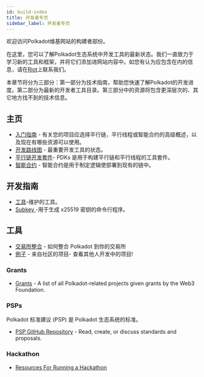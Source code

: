 ```yaml
---
id: build-index
title: 开发者专页
sidebar_label: 开发者专页
---
```


欢迎访问Polkadot维基网站的构建者部份。

在这里，您可以了解Polkadot生态系统中开发工具的最新状态。我们一直致力于学习新的工具和框架，并将它们添加进网站内容中。如您有认为应包含在内的信息，请在[Riot](https://riot.im/app/#/room/#polkadot-watercooler:matrix.org)上联系我们。

本章节将分为三部分：第一部分为技术指南，帮助您快速了解Polkadot的开发进度。第二部分为最新的开发者工具目录。第三部分中的资源将包含更深层次的、其它地方找不到的技术信息。

## 主页

- [入门指南](build-build-with-polkadot) - 有关您的项目应选择平行链，平行线程或智能合约的高级概述，以及现在有哪些资源可以使用。
- [开发路线图](build-dev-roadmap) - 最重要开发工具的状态。
- [平行链开发套件](build-pdk)- PDKs 是用于构建平行链和平行线程的工具套件。
- [智能合约](build-smart-contracts) - 智能合约是用于制定逻辑使部署到现有的链中。

## 开发指南

- [工具](build-tools-index)-维护的工具。
- [ Subkey ](https://substrate.dev/docs/en/ecosystem/subkey) -用于生成 x25519 密钥的命令行程序。

## 工具

- [交易所整合](build-exchange-integration) - 如何整合 Polkadot 到你的交易所
- [例子](build-examples-index) - 来自社区的项目- 查看其他人开发中的项目!

### Grants

- [Grants](grants) - A list of all Polkadot-related projects given grants by the Web3 Foundation.

### PSPs

Polkadot 标准建议 (PSP) 是 Polkadot 生态系统的标准。

- [PSP GitHub Repository](https://github.com/w3f/PSPs) - Read, create, or discuss standards and proposals.

### Hackathon

- [Resources For Running a Hackathon](build-hackathon)
